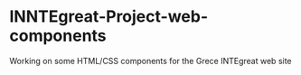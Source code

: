 # INNTEgreat-Project-web-components
Working on some HTML/CSS components for the Grece INTEgreat web site
